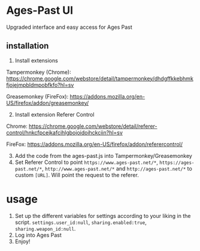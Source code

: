 # Ages-Past UI

Upgraded interface and easy access for Ages Past

## installation

1. Install extensions 

Tampermonkey (Chrome): https://chrome.google.com/webstore/detail/tampermonkey/dhdgffkkebhmkfjojejmpbldmpobfkfo?hl=sv 

Greasemonkey (FireFox): https://addons.mozilla.org/en-US/firefox/addon/greasemonkey/ 

2. Install extension Referer Control 

Chrome: https://chrome.google.com/webstore/detail/referer-control/hnkcfpcejkafcihlgbojoidoihckciin?hl=sv 

FireFox: https://addons.mozilla.org/en-US/firefox/addon/referercontrol/

3. Add the code from the ages-past.js into Tampermonkey/Greasemonkey
4. Set Referer Control to point `https://www.ages-past.net/*`, `https://ages-past.net/*`, `http://www.ages-past.net/*` and `http://ages-past.net/*` to custom `[URL]`. Will point the request to the referer.

# usage

1. Set up the different variables for settings according to your liking in the script.
    `settings.user_id:null`, `sharing.enabled:true`, `sharing.weapon_id:null`.
2. Log into Ages Past
3. Enjoy!
